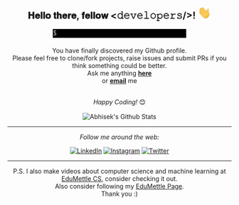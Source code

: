 <div align="center">
<h2> 𝐇𝐞𝐥𝐥𝐨 𝐭𝐡𝐞𝐫𝐞, 𝐟𝐞𝐥𝐥𝐨𝐰 <𝚍𝚎𝚟𝚎𝚕𝚘𝚙𝚎𝚛𝚜/>! <img src="https://github.com/ABSphreak/ABSphreak/blob/master/gifs/Hi.gif" width="30px"></h2>
</div>

<div align="center" width="50">

<img src="https://github.com/AbhisekGanguly/AbhisekGanguly/blob/main/personal-animation.gif" alt="Welcome!" width="300"/>

</div>


<div align="center">

<br>
You have finally discovered my Github profile. <br>
Please feel free to clone/fork projects, raise issues and submit PRs if you think something could be better. <br>
Ask me anything <a href="https://github.com/AbhisekGanguly/AbhisekGanguly//issues/new"><b>here</b></a><br>
or <a href="mailto:ceo@edumettle.com"><b>email</b></a> me

<br><i>Happy Coding!</i> 😊

</div>

<div align="center">
  
<img align="center" src="https://github-readme-stats.vercel.app/api?username=AbhisekGanguly&include_all_commits=true&count_private=true&show_icons=true&line_height=20&title_color=7A7ADB&icon_color=2234AE&text_color=D3D3D3&bg_color=0,000000,130F40" alt="Abhisek's Github Stats">

----

<i>Follow me around the web:</i><br>

<a href="https://www.linkedin.com/in/abhisek-ganguly-489170186/" target="_blank"><img src="https://img.shields.io/badge/LinkedIn-%230077B5.svg?&style=flat-square&logo=linkedin&logoColor=white" alt="LinkedIn"></a>
<a href="https://www.instagram.com/abhiseknomad" target="_blank"><img src="https://img.shields.io/badge/Instagram-%23E4405F.svg?&style=flat-square&logo=instagram&logoColor=white" alt="Instagram"></a>
<a href="https://twitter.com/abhisekgangulyy" target="_blank"><img src="https://img.shields.io/twitter/url?style=social&url=https%3A%2F%2Ftwitter.com%2Fabhisekgangulyy" alt="Twitter"></a>
  
----
  
</div>

<div align='center'>
  P.S. I also make videos about computer science and machine learning at <a href='https://youtube.com/@edumettlecs' target='_blank'>EduMettle CS</a>, consider checking it out.
  <br> Also consider following my <a href='https://github.com/edumettle' target='_blank'>EduMettle Page</a>.
  <br>Thank you :)
</div>




<!--
**AbhisekGanguly/AbhisekGanguly** is a ✨ _special_ ✨ repository because its `README.md` (this file) appears on your GitHub profile.

Here are some ideas to get you started:

- 🔭 I’m currently working on ...
- 🌱 I’m currently learning ...
- 👯 I’m looking to collaborate on ...
- 🤔 I’m looking for help with ...
- 💬 Ask me about ...
- 📫 How to reach me: ...
- 😄 Pronouns: ...
- ⚡ Fun fact: ...
-->
